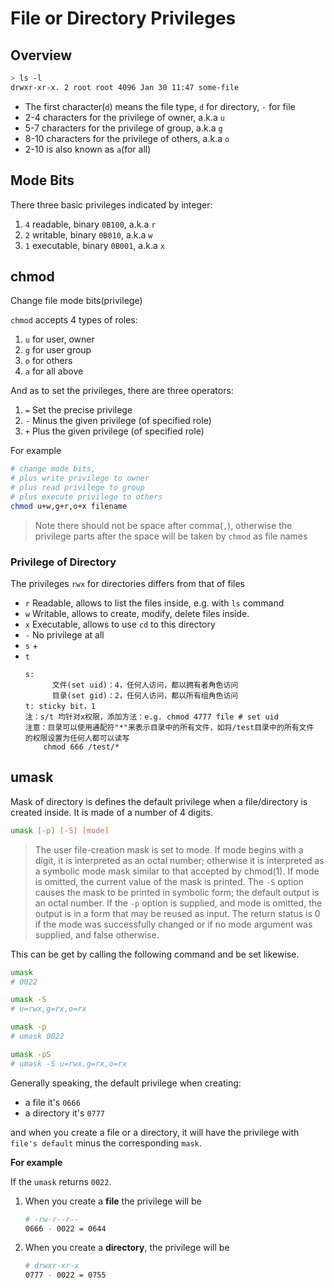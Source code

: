 # File or Directory Privileges

## Overview

```bash
> ls -l
drwxr-xr-x. 2 root root 4096 Jan 30 11:47 some-file
```

- The first character(`d`) means the file type, `d` for directory, `-` for file
- 2-4 characters for the privilege of owner, a.k.a `u`
- 5-7 characters for the privilege of group, a.k.a `g`
- 8-10 characters for the privilege of others, a.k.a `o`
- 2-10 is also known as `a`(for all)

## Mode Bits

There three basic privileges indicated by integer:

1. `4` readable, binary `0B100`, a.k.a `r`
2. `2` writable, binary `0B010`, a.k.a `w`
3. `1` executable, binary `0B001`, a.k.a `x`

## chmod

Change file mode bits(privilege)

`chmod` accepts 4 types of roles:

1. `u` for user, owner
2. `g` for user group
3. `o` for others
4. `a` for all above

And as to set the privileges, there are three operators:

1. `=` Set the precise privilege
2. `-` Minus the given privilege (of specified role)
3. `+` Plus the given privilege (of specified role)

For example 

```bash
# change mode bits,
# plus write privilege to owner
# plus read privilege to group
# plus execute privilege to others
chmod u+w,g+r,o+x filename
```
   
> Note there should not be space after comma(`,`), otherwise the privilege parts after the space will be taken by `chmod` as file names

### Privilege of Directory

The privileges `rwx` for directories differs from that of files

- `r` Readable, allows to list the files inside, e.g. with `ls` command
- `w` Writable, allows to create, modify, delete files inside.
- `x` Executable, allows to use `cd` to this directory
- `-` No privilege at all
- `s`
    + 
- `t`
    ```
    s:
          文件(set uid)：4，任何人访问，都以拥有者角色访问
          目录(set gid)：2，任何人访问，都以所有组角色访问
    t: sticky bit，1
    注：s/t 均针对x权限，添加方法：e.g. chmod 4777 file # set uid
    注意：目录可以使用通配符"*"来表示目录中的所有文件，如将/test目录中的所有文件
    的权限设置为任何人都可以读写
        chmod 666 /test/*
    ```

## umask

Mask of directory is defines the default privilege when a file/directory is created inside. It is made of a number of 4 digits.

```bash
umask [-p] [-S] [mode]
```

> The user file-creation mask is set to mode.  If mode begins with a digit, it is interpreted as an octal number; otherwise it is interpreted as a symbolic mode mask similar to that accepted by chmod(1).   If  mode  is  omitted,  the  current value of the mask is printed.  The `-S` option causes the mask to be printed in symbolic form; the default output is an octal number.  If the `-p` option is supplied, and mode is omitted, the output is in a form that may be reused as input.  The return status is 0 if the mode was successfully changed or if no mode argument was supplied, and false otherwise.

This can be get by calling the following command and be set likewise.

```bash
umask
# 0022

umask -S
# u=rwx,g=rx,o=rx

umask -p
# umask 0022

umask -pS
# umask -S u=rwx,g=rx,o=rx
```

Generally speaking, the default privilege when creating: 

- a file it's `0666` 
- a directory it's `0777`

and when you create a file or a directory, it will have the privilege with `file's default` minus the corresponding `mask`.

**For example**

If the `umask` returns `0022`.

1. When you create a **file** the privilege will be

    ```bash
    # -rw-r--r--
    0666 - 0022 = 0644
    ```

2. When you create a **directory**, the privilege will be

    ```bash
    # drwxr-xr-x
    0777 - 0022 = 0755
    ```
